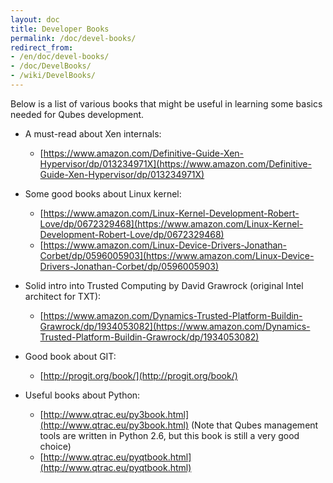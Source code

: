 ```yaml
---
layout: doc
title: Developer Books
permalink: /doc/devel-books/
redirect_from:
- /en/doc/devel-books/
- /doc/DevelBooks/
- /wiki/DevelBooks/
---
```


Below is a list of various books that might be useful in learning some basics needed for Qubes development.

-   A must-read about Xen internals:
    -   [https://www.amazon.com/Definitive-Guide-Xen-Hypervisor/dp/013234971X](https://www.amazon.com/Definitive-Guide-Xen-Hypervisor/dp/013234971X)

-   Some good books about Linux kernel:
    -   [https://www.amazon.com/Linux-Kernel-Development-Robert-Love/dp/0672329468](https://www.amazon.com/Linux-Kernel-Development-Robert-Love/dp/0672329468)
    -   [https://www.amazon.com/Linux-Device-Drivers-Jonathan-Corbet/dp/0596005903](https://www.amazon.com/Linux-Device-Drivers-Jonathan-Corbet/dp/0596005903)

-   Solid intro into Trusted Computing by David Grawrock (original Intel architect for TXT):
    -   [https://www.amazon.com/Dynamics-Trusted-Platform-Buildin-Grawrock/dp/1934053082](https://www.amazon.com/Dynamics-Trusted-Platform-Buildin-Grawrock/dp/1934053082)

-   Good book about GIT:
    -   [http://progit.org/book/](http://progit.org/book/)

-   Useful books about Python:
    -   [http://www.qtrac.eu/py3book.html](http://www.qtrac.eu/py3book.html) (Note that Qubes management tools are written in Python 2.6, but this book is still a very good choice)
    -   [http://www.qtrac.eu/pyqtbook.html](http://www.qtrac.eu/pyqtbook.html)

